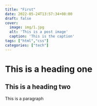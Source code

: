```yaml
---
title: "First"
date: 2022-05-24T13:57:34+08:00
draft: false
cover:
  image: img/1.jpg
  alt: 'This is a post image'
  caption: 'This is the caption'
tags: ["html","css"]
categories: ["tech"]
---
```


# This is a heading one
## This is a heading two

This is a paragraph